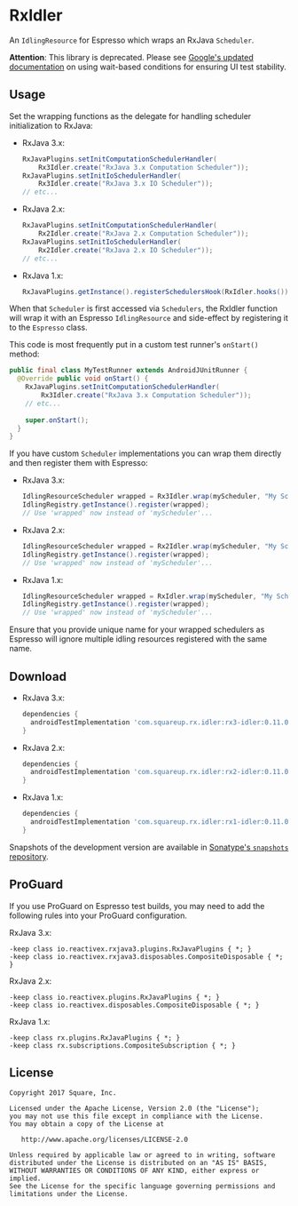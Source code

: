 RxIdler
=======

An `IdlingResource` for Espresso which wraps an RxJava `Scheduler`.

**Attention**: This library is deprecated.
Please see [Google's updated documentation](https://developer.android.com/training/testing/instrumented-tests/stability#prevent-synchronization) on using wait-based conditions for ensuring UI test stability.


Usage
-----

Set the wrapping functions as the delegate for handling scheduler initialization to RxJava:

 *  RxJava 3.x:

    ```java
    RxJavaPlugins.setInitComputationSchedulerHandler(
        Rx3Idler.create("RxJava 3.x Computation Scheduler"));
    RxJavaPlugins.setInitIoSchedulerHandler(
        Rx3Idler.create("RxJava 3.x IO Scheduler"));
    // etc...
    ```

 *  RxJava 2.x:
 
    ```java
    RxJavaPlugins.setInitComputationSchedulerHandler(
        Rx2Idler.create("RxJava 2.x Computation Scheduler"));
    RxJavaPlugins.setInitIoSchedulerHandler(
        Rx2Idler.create("RxJava 2.x IO Scheduler"));
    // etc...
    ```

 *  RxJava 1.x:
    
    ```java
    RxJavaPlugins.getInstance().registerSchedulersHook(RxIdler.hooks());
    ```

When that `Scheduler` is first accessed via `Schedulers`, the RxIdler function will wrap it with an
Espresso `IdlingResource` and side-effect by registering it to the `Espresso` class.

This code is most frequently put in a custom test runner's `onStart()` method:
```java
public final class MyTestRunner extends AndroidJUnitRunner {
  @Override public void onStart() {
    RxJavaPlugins.setInitComputationSchedulerHandler(
        Rx3Idler.create("RxJava 3.x Computation Scheduler"));
    // etc...
    
    super.onStart();
  }
}
```

If you have custom `Scheduler` implementations you can wrap them directly and then register them
with Espresso:

 *  RxJava 3.x:

    ```java
    IdlingResourceScheduler wrapped = Rx3Idler.wrap(myScheduler, "My Scheduler");
    IdlingRegistry.getInstance().register(wrapped);
    // Use 'wrapped' now instead of 'myScheduler'...
    ```

 *  RxJava 2.x:

    ```java
    IdlingResourceScheduler wrapped = Rx2Idler.wrap(myScheduler, "My Scheduler");
    IdlingRegistry.getInstance().register(wrapped);
    // Use 'wrapped' now instead of 'myScheduler'...
    ```

 *  RxJava 1.x:
    ```java
    IdlingResourceScheduler wrapped = RxIdler.wrap(myScheduler, "My Scheduler");
    IdlingRegistry.getInstance().register(wrapped);
    // Use 'wrapped' now instead of 'myScheduler'...
    ```


Ensure that you provide unique name for your wrapped schedulers as Espresso will ignore multiple idling
resources registered with the same name.

Download
--------

 *  RxJava 3.x:

    ```groovy
    dependencies {
      androidTestImplementation 'com.squareup.rx.idler:rx3-idler:0.11.0'
    }
    ```

 *  RxJava 2.x:

    ```groovy
    dependencies {
      androidTestImplementation 'com.squareup.rx.idler:rx2-idler:0.11.0'
    }
    ```

 *  RxJava 1.x:

    ```groovy
    dependencies {
      androidTestImplementation 'com.squareup.rx.idler:rx1-idler:0.11.0'
    }
    ```

Snapshots of the development version are available in [Sonatype's `snapshots` repository][snap].


ProGuard
--------

If you use ProGuard on Espresso test builds, you may need to add the following rules into your ProGuard configuration.

RxJava 3.x:
```
-keep class io.reactivex.rxjava3.plugins.RxJavaPlugins { *; }
-keep class io.reactivex.rxjava3.disposables.CompositeDisposable { *; }
```

RxJava 2.x:
```
-keep class io.reactivex.plugins.RxJavaPlugins { *; }
-keep class io.reactivex.disposables.CompositeDisposable { *; }
```

RxJava 1.x:
```
-keep class rx.plugins.RxJavaPlugins { *; }
-keep class rx.subscriptions.CompositeSubscription { *; }
```


License
-------

    Copyright 2017 Square, Inc.

    Licensed under the Apache License, Version 2.0 (the "License");
    you may not use this file except in compliance with the License.
    You may obtain a copy of the License at

       http://www.apache.org/licenses/LICENSE-2.0

    Unless required by applicable law or agreed to in writing, software
    distributed under the License is distributed on an "AS IS" BASIS,
    WITHOUT WARRANTIES OR CONDITIONS OF ANY KIND, either express or implied.
    See the License for the specific language governing permissions and
    limitations under the License.





 [snap]: https://oss.sonatype.org/content/repositories/snapshots/
